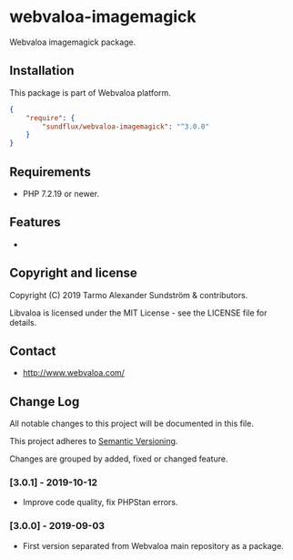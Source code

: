 webvaloa-imagemagick
========

Webvaloa imagemagick package.

## Installation

This package is part of Webvaloa platform.

```json
{
    "require": {
        "sundflux/webvaloa-imagemagick": "^3.0.0"
    }
}
```

## Requirements

- PHP 7.2.19 or newer.

## Features

- 

## Copyright and license

Copyright (C) 2019 Tarmo Alexander Sundström & contributors.

Libvaloa is licensed under the MIT License - see the LICENSE file for details.

## Contact

- http://www.webvaloa.com/

## Change Log
All notable changes to this project will be documented in this file.

This project adheres to [Semantic Versioning](http://semver.org/).

Changes are grouped by added, fixed or changed feature.

### [3.0.1] - 2019-10-12
- Improve code quality, fix PHPStan errors.

### [3.0.0] - 2019-09-03
- First version separated from Webvaloa main repository as a package. 


